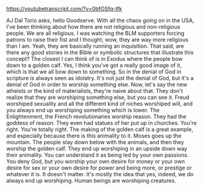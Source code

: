 https://youtubetranscript.com/?v=0bfOSfq-tfk

 AJ Dal Torio asks, hello Goodserve. With all the chaos going on in the USA, I've been thinking about how there are not religious and non-religious people. We are all religious. I was watching the BLM supporters forcing patrons to raise their fist and I thought, wow, they are way more religious than I am. Yeah, they are basically running an inquisition. That said, are there any good stories in the Bible or symbolic structures that illustrate this concept? The closest I can think of is in Exodus where the people bow down to a golden calf. Yes, I think you've got a really good image of it, which is that we all bow down to something. So in the denial of God in scripture is always seen as idolatry. It's not just the denial of God, but it's a denial of God in order to worship something else. Now, let's say the new atheists or the kind of materialists, they're naive about that. They don't realize that they are worshiping something else, but you can see it. Freud worshiped sexuality and all the different kind of niches worshiped will, and you always end up worshiping something which is lower. The Enlightenment, the French revolutionaries worship reason. They had the goddess of reason. They even had statues of her put up in churches. You're right. You're totally right. The making of the golden calf is a great example, and especially because there is this animality to it. Moses goes up the mountain. The people stay down below with the animals, and then they worship the golden calf. They end up worshiping in an upside down way their animality. You can understand it as being led by your own passions. You deny God, but you worship your own desire for money or your own desire for sex or your own desire for power and being more, or prestige or whatever it is. It doesn't matter. It's mostly the idea that yes, indeed, we do always end up worshiping. Human beings are worshiping creatures.